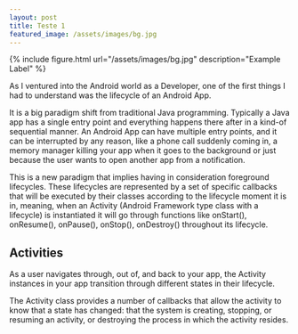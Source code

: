 ```yaml
---
layout: post
title: Teste 1
featured_image: /assets/images/bg.jpg
---
```



{% include figure.html url="/assets/images/bg.jpg" description="Example Label" %}

As I ventured into the Android world as a Developer, one of the first things I had to understand was the lifecycle of an Android App. 

<!-- more -->
It is a big paradigm shift from traditional Java programming. Typically a Java app has a single entry point and everything happens there after in a kind-of sequential manner. An Android App can have multiple entry points, and it can be interrupted by any reason, like a phone call suddenly coming in, a memory manager killing your app when it goes to the background or just because the user wants to open another app from a notification.

This is a new paradigm that implies having in consideration foreground lifecycles. These lifecycles are represented by a set of specific callbacks that will be executed by their classes according to the lifecycle moment it is in, meaning, when an Activity (Android Framework type class with a lifecycle) is instantiated it will go through functions like onStart(), onResume(), onPause(), onStop(), onDestroy() throughout its lifecycle.

## Activities


As a user navigates through, out of, and back to your app, the Activity instances in your app transition through different states in their lifecycle. 

The Activity class provides a number of callbacks that allow the activity to know that a state has changed: that the system is creating, stopping, or resuming an activity, or destroying the process in which the activity resides.

